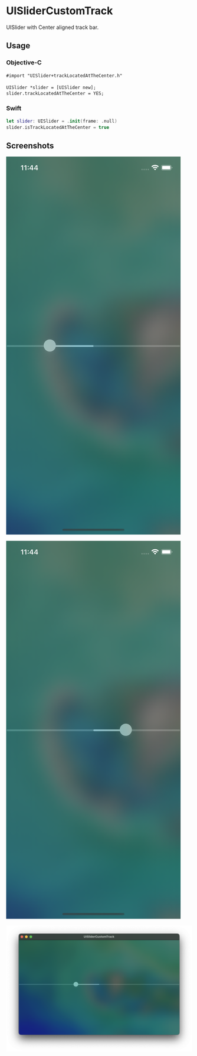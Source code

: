 # UISliderCustomTrack

UISlider with Center aligned track bar.

## Usage

### Objective-C

```objc
#import "UISlider+trackLocatedAtTheCenter.h"

UISlider *slider = [UISlider new];
slider.trackLocatedAtTheCenter = YES;
```

### Swift

```swift
let slider: UISlider = .init(frame: .null)
slider.isTrackLocatedAtTheCenter = true
```

## Screenshots

![](1.png)

![](2.png)

![](3.png)

